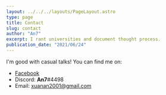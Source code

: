 ```yaml
---
layout: ../../../layouts/PageLayout.astro
type: page
title: Contact
slug: contact
author: "An7"
excerpt: I rant universities and document thought process.
publication_date: "2021/06/24"
---
```


I'm good with casual talks! You can find me on:

- [Facebook](https://facebook.com/an.xuanhoang)
- Discord: **An7**#4498
- Email: [xuanan2001@gmail.com](mailto:xuanan2001@gmail.com)
